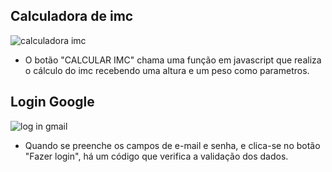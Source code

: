 ## Calculadora de imc

![calculadora imc](https://www.luiztools.com.br/wp-content/uploads/2016/10/calculadora-imc.png)

- O botão "CALCULAR IMC" chama uma função em javascript que realiza o cálculo do imc recebendo uma altura e um peso como parametros.

## Login Google

![log in gmail](https://files.meiobit.com/wp-content/uploads/2013/11/20131126google_tela_login_unificada.png)

- Quando se preenche os campos de e-mail e senha, e clica-se no botão "Fazer login", há um código que verifica a validação dos dados.

